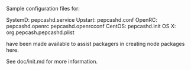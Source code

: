 Sample configuration files for:

SystemD: pepcashd.service
Upstart: pepcashd.conf
OpenRC:  pepcashd.openrc
         pepcashd.openrcconf
CentOS:  pepcashd.init
OS X:    org.pepcash.pepcashd.plist

have been made available to assist packagers in creating node packages here.

See doc/init.md for more information.
